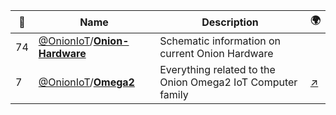 |:star2: | Name | Description | 🌍|
|---|---|---|---|
|74|[@OnionIoT](https://github.com/OnionIoT)/[**Onion-Hardware**](https://github.com/OnionIoT/Onion-Hardware)|Schematic information on current Onion Hardware||
|7|[@OnionIoT](https://github.com/OnionIoT)/[**Omega2**](https://github.com/OnionIoT/Omega2)|Everything related to the Onion Omega2 IoT Computer family|[:arrow_upper_right:](https://onion.io/omega2)|

